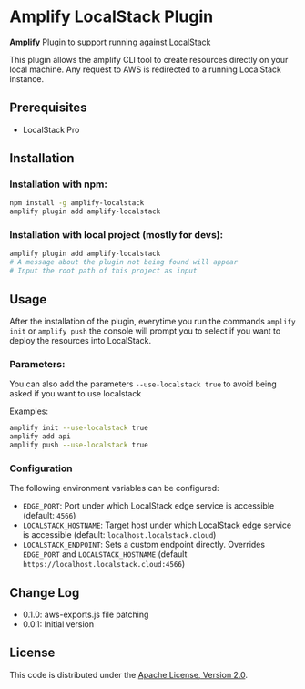 # Amplify LocalStack Plugin

**Amplify** Plugin to support running against [LocalStack](https://github.com/localstack/localstack)

This plugin allows the amplify CLI tool to create resources directly on your local machine. Any request to AWS is redirected to a running LocalStack instance.

## Prerequisites
- LocalStack Pro

## Installation

### Installation with npm:
```sh
npm install -g amplify-localstack
amplify plugin add amplify-localstack
```

### Installation with local project (mostly for devs):
```sh
amplify plugin add amplify-localstack
# A message about the plugin not being found will appear
# Input the root path of this project as input
```

## Usage
After the installation of the plugin, everytime you run the commands `amplify init` or `amplify push` the console will prompt you to select if you want to deploy the resources into LocalStack.

### Parameters:
You can also add the parameters `--use-localstack true` to avoid being asked if you want to use localstack

Examples:
```sh
amplify init --use-localstack true
amplify add api
amplify push --use-localstack true
```




### Configuration
The following environment variables can be configured:

* `EDGE_PORT`: Port under which LocalStack edge service is accessible (default: `4566`)
* `LOCALSTACK_HOSTNAME`: Target host under which LocalStack edge service is accessible (default: `localhost.localstack.cloud`)
* `LOCALSTACK_ENDPOINT`: Sets a custom endpoint directly. Overrides `EDGE_PORT` and `LOCALSTACK_HOSTNAME` (default `https://localhost.localstack.cloud:4566`)

## Change Log
* 0.1.0: aws-exports.js file patching
* 0.0.1: Initial version

## License

This code is distributed under the [Apache License, Version 2.0](https://www.apache.org/licenses/LICENSE-2.0).

